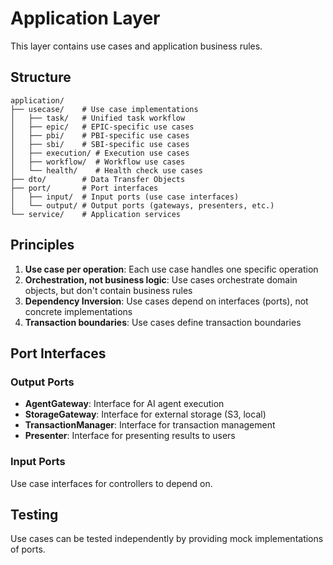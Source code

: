# Application Layer

This layer contains use cases and application business rules.

## Structure

```
application/
├── usecase/    # Use case implementations
│   ├── task/   # Unified task workflow
│   ├── epic/   # EPIC-specific use cases
│   ├── pbi/    # PBI-specific use cases
│   ├── sbi/    # SBI-specific use cases
│   ├── execution/ # Execution use cases
│   ├── workflow/  # Workflow use cases
│   └── health/    # Health check use cases
├── dto/        # Data Transfer Objects
├── port/       # Port interfaces
│   ├── input/  # Input ports (use case interfaces)
│   └── output/ # Output ports (gateways, presenters, etc.)
└── service/    # Application services
```

## Principles

1. **Use case per operation**: Each use case handles one specific operation
2. **Orchestration, not business logic**: Use cases orchestrate domain objects, but don't contain business rules
3. **Dependency Inversion**: Use cases depend on interfaces (ports), not concrete implementations
4. **Transaction boundaries**: Use cases define transaction boundaries

## Port Interfaces

### Output Ports
- **AgentGateway**: Interface for AI agent execution
- **StorageGateway**: Interface for external storage (S3, local)
- **TransactionManager**: Interface for transaction management
- **Presenter**: Interface for presenting results to users

### Input Ports
Use case interfaces for controllers to depend on.

## Testing

Use cases can be tested independently by providing mock implementations of ports.
